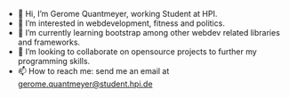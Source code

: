 - 👋 Hi, I’m Gerome Quantmeyer, working Student at HPI.
- 👀 I’m interested in webdevelopment, fitness and politics.
- 🌱 I’m currently learning bootstrap among other webdev related libraries and frameworks.
- 💞️ I’m looking to collaborate on opensource projects to further my programming skills.
- 📫 How to reach me: send me an email at gerome.quantmeyer@student.hpi.de

<!---
geromequa/geromequa is a ✨ special ✨ repository because its `README.md` (this file) appears on your GitHub profile.
You can click the Preview link to take a look at your changes.
--->
